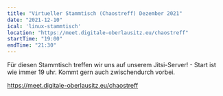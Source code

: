 ```yaml
---
title: "Virtueller Stammtisch (Chaostreff) Dezember 2021"
date: "2021-12-10"
ical: 'linux-stammtisch'
location: "https://meet.digitale-oberlausitz.eu/chaostreff"
startTime: "19:00"
endTime: "21:30"
---
```


Für diesen Stammtisch treffen wir uns auf unserem Jitsi-Server! - Start ist wie immer 19 uhr. 
Kommt gern auch zwischendurch vorbei.

https://meet.digitale-oberlausitz.eu/chaostreff
